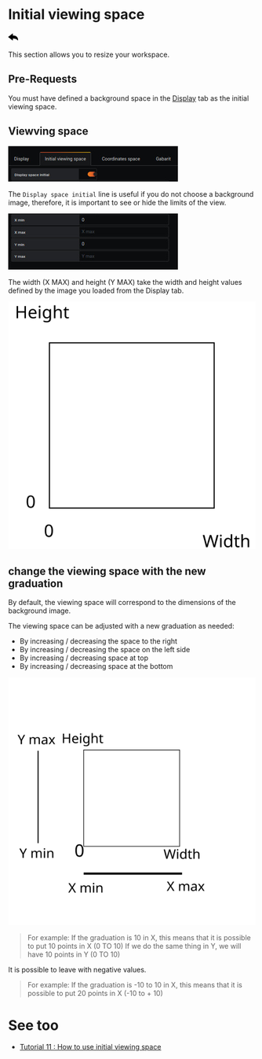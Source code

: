 
# Initial viewing space

[![](../../screenshots/other/Go-back.png)](README.md)

This section allows you to resize your workspace.

## Pre-Requests

You must have defined a background space in the [Display](display.md) tab as the initial viewing space.

## Viewving space

![display](../../screenshots/editor/initial/initial-space-border.jpg)

The `Display space initial` line is useful if you do not choose a background image, therefore, it is important to see or hide the limits of the view.

![display](../../screenshots/editor/initial/initial-space.jpg)

The width (X MAX) and height (Y MAX) take the width and height values defined by the image you loaded from the Display tab.

![init-space-compete](../../screenshots/editor/initial/initial-space-complete.svg)

## change the viewing space with the new graduation

By default, the viewing space will correspond to the dimensions of the background image.


The viewing space can be adjusted with a new graduation as needed:

- By increasing / decreasing the space to the right
- By increasing / decreasing the space on the left side
- By increasing / decreasing space at top
- By increasing / decreasing space at the bottom


![init-space-compete](../../screenshots/editor/initial/example.svg)

>
> For example:
> If the graduation is 10 in X, this means that it is possible to put 10 points in X (0 TO 10)
> If we do the same thing in Y, we will have 10 points in Y (0 TO 10)
>

It is possible to leave with negative values.

>
> For example:
> If the graduation is -10 to 10 in X, this means that it is possible to put 20 points in X (-10 to + 10)
>

# See too

- [Tutorial 11 : How to use initial viewing space](../demo/tutorial11.md)
